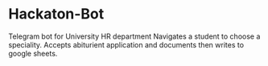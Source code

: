 # Hackaton-Bot
Telegram bot for University HR department
Navigates a student to choose a speciality. Accepts abiturient application and documents then writes to google sheets.

